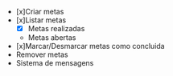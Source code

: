 - [x]Criar metas 
- [x]Listar metas
    -[x] Metas realizadas
    - Metas abertas
- [x]Marcar/Desmarcar metas como concluida
- Remover metas
- Sistema de mensagens
